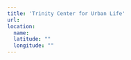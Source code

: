 ```yaml
---
title: 'Trinity Center for Urban Life'
url:
location:
  name:
  latitude: ""
  longitude: ""
---
```

